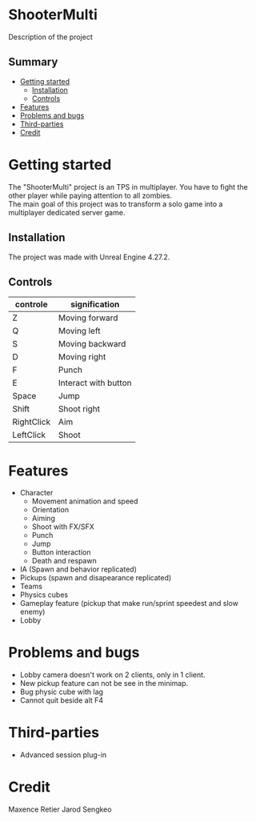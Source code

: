 # **ShooterMulti**

Description of the project

## Summary
- [Getting started](#getting-started)
    - [Installation](#installation)
    - [Controls](#controls)
- [Features](#features)
- [Problems and bugs](#problems-and-bugs)
- [Third-parties](#third-parties)
- [Credit](#credit)

# Getting started
The "ShooterMulti" project is an TPS in multiplayer. You have to fight the other player while paying attention to all zombies.  
The main goal of this project was to transform a solo game into a multiplayer dedicated server game.

## Installation
The project was made with Unreal Engine 4.27.2.

## Controls
 controle      |     signification 
 ------------- | -------------   
 Z             |   Moving forward  
 Q             |   Moving left     
 S             |   Moving backward   
 D             |   Moving right     
 F             |   Punch   
 E             |   Interact with button   
 Space         |   Jump 
 Shift         |   Shoot right     
 RightClick    |   Aim     
 LeftClick     |   Shoot     
 

# Features
- Character
    - Movement animation and speed
    - Orientation
    - Aiming
    - Shoot with FX/SFX
    - Punch
    - Jump
    - Button interaction
    - Death and respawn
- IA (Spawn and behavior replicated)
- Pickups (spawn and disapearance replicated)
- Teams
- Physics cubes
- Gameplay feature (pickup that make run/sprint speedest and slow enemy)
- Lobby

# Problems and bugs
- Lobby camera doesn't work on 2 clients, only in 1 client.
- New pickup feature can not be see in the minimap.
- Bug physic cube with lag
- Cannot quit beside alt F4

# Third-parties
- Advanced session plug-in

# Credit
Maxence Retier
Jarod Sengkeo